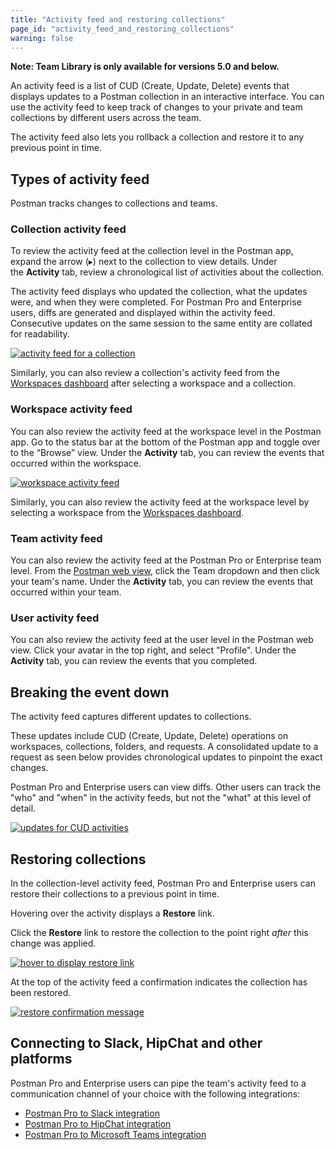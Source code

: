 ```yaml
---
title: "Activity feed and restoring collections"
page_id: "activity_feed_and_restoring_collections"
warning: false
---
```


**Note: Team Library is only available for versions 5.0 and below.**

An activity feed is a list of CUD (Create, Update, Delete) events that displays updates to a Postman collection in an interactive interface. You can use the activity feed to keep track of changes to your private and team collections by different users across the team.

The activity feed also lets you rollback a collection and restore it to any previous point in time.

## Types of activity feed

Postman tracks changes to collections and teams.

### Collection activity feed

To review the activity feed at the collection level in the Postman app, expand the arrow (&#9656;) next to the collection to view details. Under the **Activity** tab, review a chronological list of activities about the collection.

The activity feed displays who updated the collection, what the updates were, and when they were completed. For Postman Pro and Enterprise users, diffs are generated and displayed within the activity feed. Consecutive updates on the same session to the same entity are collated for readability.

[![activity feed for a collection](https://assets.postman.com/postman-docs/workspaces_activity.png)](https://assets.postman.com/postman-docs/workspaces_activity.png)

Similarly, you can also review a collection's activity feed from the [Workspaces dashboard](https://app.getpostman.com/dashboard) after selecting a workspace and a collection.

### Workspace activity feed

You can also review the activity feed at the workspace level in the Postman app. Go to the status bar at the bottom of the Postman app and toggle over to the “Browse” view. Under the **Activity** tab, you can review the events that occurred within the workspace.

[![workspace activity feed](https://assets.postman.com/postman-docs/workspaces_activity2.png)](https://assets.postman.com/postman-docs/workspaces_activity2.png)

Similarly, you can also review the activity feed at the workspace level by selecting a workspace from the [Workspaces dashboard](https://app.getpostman.com/dashboard).

### Team activity feed

You can also review the activity feed at the Postman Pro or Enterprise team level. From the [Postman web view](https://app.getpostman.com), click the Team dropdown and then click your team's name. Under the **Activity** tab, you can review the events that occurred within your team.

### User activity feed

You can also review the activity feed at the user level in the Postman web view. Click your avatar in the top right, and select "Profile". Under the **Activity** tab, you can review the events that you completed.

## Breaking the event down

The activity feed captures different updates to collections.

These updates include CUD (Create, Update, Delete) operations on workspaces, collections, folders, and requests. A consolidated update to a request as seen below provides chronological updates to pinpoint the exact changes.

Postman Pro and Enterprise users can view diffs. Other users can track the "who" and "when" in the activity feeds, but not the "what" at this level of detail.

[![updates for CUD activities](https://assets.postman.com/postman-docs/event-breakdown.png)](https://assets.postman.com/postman-docs/event-breakdown.png)

## Restoring collections

In the collection-level activity feed, Postman Pro and Enterprise users can restore their collections to a previous point in time.

Hovering over the activity displays a **Restore** link.

Click the **Restore** link to restore the collection to the point right _after_ this change was applied.

[![hover to display restore link](https://assets.postman.com/postman-docs/restore-collections.png)](https://assets.postman.com/postman-docs/restore-collections.png)

At the top of the activity feed a confirmation indicates the collection has been restored.

[![restore confirmation message](https://assets.postman.com/postman-docs/58927426.png)](https://assets.postman.com/postman-docs/58927426.png)

## Connecting to Slack, HipChat and other platforms

Postman Pro and Enterprise users can pipe the team's activity feed to a communication channel of your choice with the following integrations:

* [Postman Pro to Slack integration](/docs/postman_pro/integrations/slack/)
* [Postman Pro to HipChat integration](/docs/postman_pro/integrations/hipchat/)
* [Postman Pro to Microsoft Teams integration](/docs/postman_pro/integrations/microsoft_teams/)  
